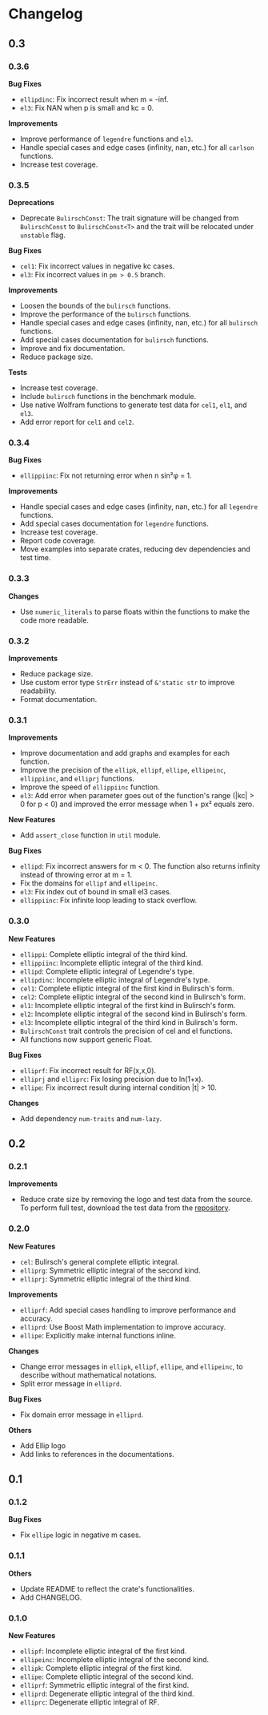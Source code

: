 # Changelog
## 0.3
### 0.3.6
**Bug Fixes**
- `ellipdinc`: Fix incorrect result when m = -inf.
- `el3`: Fix NAN when p is small and kc = 0.

**Improvements**
- Improve performance of `legendre` functions and `el3`.
- Handle special cases and edge cases (infinity, nan, etc.) for all `carlson` functions.
- Increase test coverage.

### 0.3.5
**Deprecations**
- Deprecate `BulirschConst`: The trait signature will be changed from `BulirschConst` to `BulirschConst<T>` and the trait will be relocated under `unstable` flag.

**Bug Fixes**
- `cel1`: Fix incorrect values in negative kc cases.
- `el3`: Fix incorrect values in `pm > 0.5` branch.

**Improvements**
- Loosen the bounds of the `bulirsch` functions.
- Improve the performance of the `bulirsch` functions.
- Handle special cases and edge cases (infinity, nan, etc.) for all `bulirsch` functions.
- Add special cases documentation for `bulirsch` functions.
- Improve and fix documentation.
- Reduce package size.

**Tests**
- Increase test coverage.
- Include `bulirsch` functions in the benchmark module.
- Use native Wolfram functions to generate test data for `cel1`, `el1`, and `el3`.
- Add error report for `cel1` and `cel2`.  

### 0.3.4
**Bug Fixes**
- `ellippiinc`: Fix not returning error when n sin²φ = 1.

**Improvements**
- Handle special cases and edge cases (infinity, nan, etc.) for all `legendre` functions.
- Add special cases documentation for `legendre` functions.
- Increase test coverage.
- Report code coverage.
- Move examples into separate crates, reducing dev dependencies and test time.

### 0.3.3
**Changes**
- Use `numeric_literals` to parse floats within the functions to make the code more readable.

### 0.3.2
**Improvements**
- Reduce package size.
- Use custom error type `StrErr` instead of `&'static str` to improve readability.
- Format documentation.

### 0.3.1
**Improvements**
- Improve documentation and add graphs and examples for each function.
- Improve the precision of the `ellipk`, `ellipf`, `ellipe`, `ellipeinc`, `ellippiinc`, and `elliprj` functions.
- Improve the speed of `ellippiinc` function.
- `el3`: Add error when parameter goes out of the function's range (|kc| > 0 for p < 0) and improved the error message when 1 + px² equals zero.

**New Features**
- Add `assert_close` function in `util` module.

**Bug Fixes**
- `ellipd`: Fix incorrect answers for m < 0. The function also returns infinity instead of throwing error at m = 1.
- Fix the domains for `ellipf` and `ellipeinc`.
- `el3`: Fix index out of bound in small el3 cases.
- `ellippiinc`: Fix infinite loop leading to stack overflow.

### 0.3.0
**New Features**
- `ellippi`: Complete elliptic integral of the third kind.
- `ellippiinc`: Incomplete elliptic integral of the third kind.
- `ellipd`: Complete elliptic integral of Legendre's type.
- `ellipdinc`: Incomplete elliptic integral of Legendre's type.
- `cel1`: Complete elliptic integral of the first kind in Bulirsch's form.
- `cel2`: Complete elliptic integral of the second kind in Bulirsch's form.
- `el1`: Incomplete elliptic integral of the first kind in Bulirsch's form.
- `el2`: Incomplete elliptic integral of the second kind in Bulirsch's form.
- `el3`: Incomplete elliptic integral of the third kind in Bulirsch's form.
- `BulirschConst` trait controls the precision of cel and el functions.
- All functions now support generic Float.

**Bug Fixes**
- `elliprf`: Fix incorrect result for RF(x,x,0).
- `elliprj` and `elliprc`: Fix losing precision due to ln(1+x).
- `ellipe`: Fix incorrect result during internal condition |t| > 10.

**Changes**
- Add dependency `num-traits` and `num-lazy`.

## 0.2
### 0.2.1
**Improvements**
- Reduce crate size by removing the logo and test data from the source. To perform full test, download the test data from the [repository](https://github.com/p-sira/ellip/tree/main/tests/data).

### 0.2.0
**New Features**
- `cel`: Bulirsch's general complete elliptic integral.
- `elliprg`: Symmetric elliptic integral of the second kind.
- `elliprj`: Symmetric elliptic integral of the third kind.

**Improvements**
- `elliprf`: Add special cases handling to improve performance and accuracy.
- `elliprd`: Use Boost Math implementation to improve accuracy.
- `ellipe`: Explicitly make internal functions inline.

**Changes**
- Change error messages in `ellipk`, `ellipf`, `ellipe`, and `ellipeinc`, to describe without mathematical notations.
- Split error message in `elliprd`.

**Bug Fixes**
- Fix domain error message in `elliprd`.

**Others**
- Add Ellip logo
- Add links to references in the documentations. 

## 0.1
### 0.1.2
**Bug Fixes**
- Fix `ellipe` logic in negative m cases.

### 0.1.1
**Others**
- Update README to reflect the crate's functionalities.
- Add CHANGELOG.

### 0.1.0
**New Features**
- `ellipf`: Incomplete elliptic integral of the first kind.
- `ellipeinc`: Incomplete elliptic integral of the second kind.
- `ellipk`: Complete elliptic integral of the first kind.
- `ellipe`: Complete elliptic integral of the second kind.
- `elliprf`: Symmetric elliptic integral of the first kind.
- `elliprd`: Degenerate elliptic integral of the third kind.
- `elliprc`: Degenerate elliptic integral of RF.